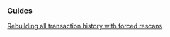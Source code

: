 ### Guides

[Rebuilding all transaction history with forced rescans](https://github.com/vipstar-dev/vipswallet/tree/master/docs/force_rescans.md)
